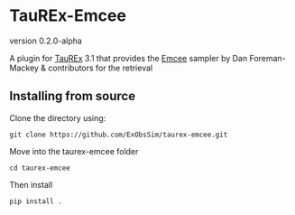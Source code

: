 # TauREx-Emcee

version 0.2.0-alpha

A plugin for [TauREx](https://github.com/ucl-exoplanets/TauREx3_public) 3.1 that provides the [Emcee](https://emcee.readthedocs.io/en/stable/) sampler by Dan Foreman-Mackey & contributors for the retrieval

## Installing from source

Clone the directory using:

```
git clone https://github.com/ExObsSim/taurex-emcee.git
```

Move into the taurex-emcee folder

```
cd taurex-emcee
```

Then install

```
pip install .
```
